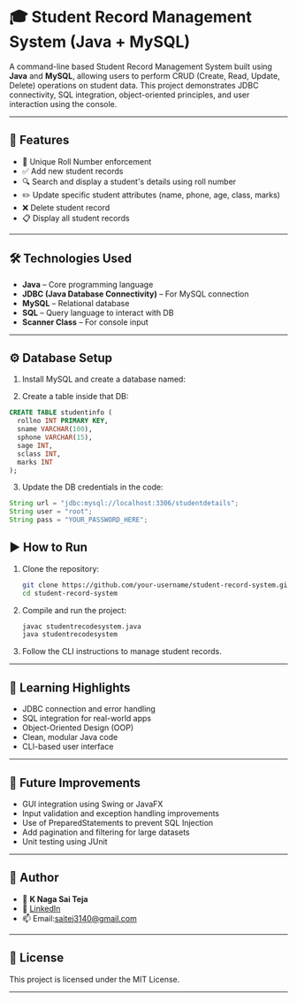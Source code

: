 # 🎓 Student Record Management System (Java + MySQL)

A command-line based Student Record Management System built using **Java** and **MySQL**, allowing users to perform CRUD (Create, Read, Update, Delete) operations on student data. This project demonstrates JDBC connectivity, SQL integration, object-oriented principles, and user interaction using the console.

---

## 📌 Features

- 🔐 Unique Roll Number enforcement
- ✅ Add new student records
- 🔍 Search and display a student's details using roll number
- ✏️ Update specific student attributes (name, phone, age, class, marks)
- ❌ Delete student record
- 📋 Display all student records

---

## 🛠️ Technologies Used

- **Java** – Core programming language
- **JDBC (Java Database Connectivity)** – For MySQL connection
- **MySQL** – Relational database
- **SQL** – Query language to interact with DB
- **Scanner Class** – For console input

---

## ⚙️ Database Setup

1. Install MySQL and create a database named:

2. Create a table inside that DB:
```sql
CREATE TABLE studentinfo (
  rollno INT PRIMARY KEY,
  sname VARCHAR(100),
  sphone VARCHAR(15),
  sage INT,
  sclass INT,
  marks INT
);
```
3. Update the DB credentials in the code:
```java
String url = "jdbc:mysql://localhost:3306/studentdetails";
String user = "root";
String pass = "YOUR_PASSWORD_HERE";
```



## ▶️ How to Run

1. Clone the repository:

   ```bash
   git clone https://github.com/your-username/student-record-system.git
   cd student-record-system
   ```

2. Compile and run the project:

   ```bash
   javac studentrecodesystem.java
   java studentrecodesystem
   ```

3. Follow the CLI instructions to manage student records.

---

## 🧠 Learning Highlights

* JDBC connection and error handling
* SQL integration for real-world apps
* Object-Oriented Design (OOP)
* Clean, modular Java code
* CLI-based user interface

---

## 🚀 Future Improvements

* GUI integration using Swing or JavaFX
* Input validation and exception handling improvements
* Use of PreparedStatements to prevent SQL Injection
* Add pagination and filtering for large datasets
* Unit testing using JUnit

---

## 🙌 Author

* 👤 **K Naga Sai Teja**
* 🔗 [LinkedIn](https://www.linkedin.com/in/sai-teja-00378622a/)
* 📫 Email:saitej3140@gmail.com

---

## 📄 License

This project is licensed under the MIT License.

---

